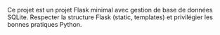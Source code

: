 <!-- Use this file to provide workspace-specific custom instructions to Copilot. For more details, visit https://code.visualstudio.com/docs/copilot/copilot-customization#_use-a-githubcopilotinstructionsmd-file -->

Ce projet est un projet Flask minimal avec gestion de base de données SQLite. Respecter la structure Flask (static, templates) et privilégier les bonnes pratiques Python.
